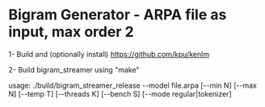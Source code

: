 # Bigram Generator - ARPA file as input, max order 2 

1- Build and (optionally install) https://github.com/kpu/kenlm

2- Build bigram_streamer using "make"

usage: ./build/bigram_streamer_release --model file.arpa [--min N] [--max N] [--temp T] [--threads K] [--bench S] [--mode regular|tokenizer]
